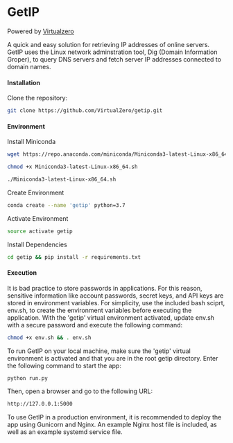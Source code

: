 # GetIP
Powered by [Virtualzero](https://virtualzero.net)

A quick and easy solution for retrieving IP addresses of online servers. GetIP uses the Linux network adminstration tool, Dig (Domain Information Groper), to query DNS servers and fetch server IP addresses connected to domain names.

#### Installation
Clone the repository:
```bash
git clone https://github.com/VirtualZero/getip.git
```

#### Environment

Install Miniconda
```bash
wget https://repo.anaconda.com/miniconda/Miniconda3-latest-Linux-x86_64.sh
```

```bash
chmod +x Miniconda3-latest-Linux-x86_64.sh
```

```bash
./Miniconda3-latest-Linux-x86_64.sh
```

Create Environment
```bash
conda create --name 'getip' python=3.7
```

Activate Environment
```bash
source activate getip
```

Install Dependencies
```bash
cd getip && pip install -r requirements.txt
```

#### Execution
It is bad practice to store passwords in applications. For this reason, sensitive information like account passwords, secret keys, and API keys are stored in environment variables. For simplicity, use the included bash sciprt, env.sh, to create the environment variables before executing the application. With the 'getip' virtual environment activated, update env.sh with a secure password and execute the following command:

```bash
chmod +x env.sh && . env.sh
```
To run GetIP on your local machine, make sure the 'getip' virtual environment is activated and that you are in the root getip directory. Enter the following command to start the app:

```bash
python run.py
```

Then, open a browser and go to the following URL:

```bash
http://127.0.0.1:5000
```

To use GetIP in a production environment, it is recommended to deploy the app using Gunicorn and Nginx. An example Nginx host file is included, as well as an example systemd service file.
